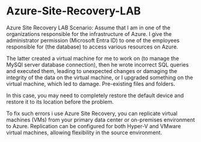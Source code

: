 # Azure-Site-Recovery-LAB

Azure Site Recovery LAB
Scenario: Assume that I am in one of the organizations responsible for the infrastructure of Azure. I give the administrator permission (Microsoft Entra ID) to one of the employees responsible for (the database) to access various resources on Azure.

The latter created a virtual machine for me to work on (to manage the MySQl server database connection), then he wrote incorrect SQL queries and executed them, leading to unexpected changes or damaging the integrity of the data on the virtual machine, or I upgraded something on the virtual machine, which led to damage.  Pre-existing files and folders.

 In this case, you may need to completely restore the default device and restore it to its location before the problem.

To fix such errors  i use Azure Site Recovery, you can replicate virtual machines (VMs) from your primary data center or on-premises environment to Azure. Replication can be configured for both Hyper-V and VMware virtual machines, allowing flexibility in the source environment.
